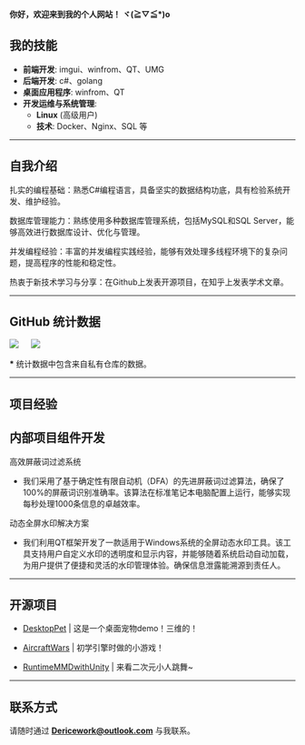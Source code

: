 **你好，欢迎来到我的个人网站！ ヾ(≧▽≦\*)o**

## 我的技能
- **前端开发**: imgui、winfrom、QT、UMG
- **后端开发**: c#、golang
- **桌面应用程序**: winfrom、QT
- **开发运维与系统管理**:
  - **Linux** (高级用户)
  - **技术**: Docker、Nginx、SQL 等

---


## 自我介绍

扎实的编程基础：熟悉C#编程语言，具备坚实的数据结构功底，具有检验系统开发、维护经验。

数据库管理能力：熟练使用多种数据库管理系统，包括MySQL和SQL Server，能够高效进行数据库设计、优化与管理。

并发编程经验：丰富的并发编程实践经验，能够有效处理多线程环境下的复杂问题，提高程序的性能和稳定性。

热衷于新技术学习与分享：在Github上发表开源项目，在知乎上发表学术文章。

---

## GitHub 统计数据
[![](https://github-readme-stats.ccs.cool/api?username=DearIcer&theme=rose&show_icons=true&locale=cn)](https://github.com/anuraghazra/github-readme-stats)
&emsp;
[![](https://github-readme-stats.ccs.cool/api/top-langs/?username=DearIcer&theme=rose&show_icons=true&locale=cn&layout=compact)](https://github.com/anuraghazra/github-readme-stats)  

**\*** 统计数据中包含来自私有仓库的数据。

---

## 项目经验

内部项目组件开发
- 
高效屏蔽词过滤系统
- 我们采用了基于确定性有限自动机（DFA）的先进屏蔽词过滤算法，确保了100%的屏蔽词识别准确率。该算法在标准笔记本电脑配置上运行，能够实现每秒处理1000条信息的卓越效率。

动态全屏水印解决方案
- 我们利用QT框架开发了一款适用于Windows系统的全屏动态水印工具。该工具支持用户自定义水印的透明度和显示内容，并能够随着系统启动自动加载，为用户提供了便捷和灵活的水印管理体验。确保信息泄露能溯源到责任人。
---

## 开源项目
- [DesktopPet](https://github.com/DearIcer/DesktopPet) | 这是一个桌面宠物demo！三维的！

- [AircraftWars](https://github.com/DearIcer/AircraftWars) | 初学引擎时做的小游戏！

- [RuntimeMMDwithUnity](https://github.com/DearIcer/RuntimeMMDwithUnity) | 来看二次元小人跳舞~
---

## 联系方式
请随时通过 **Dericework@outlook.com** 与我联系。
